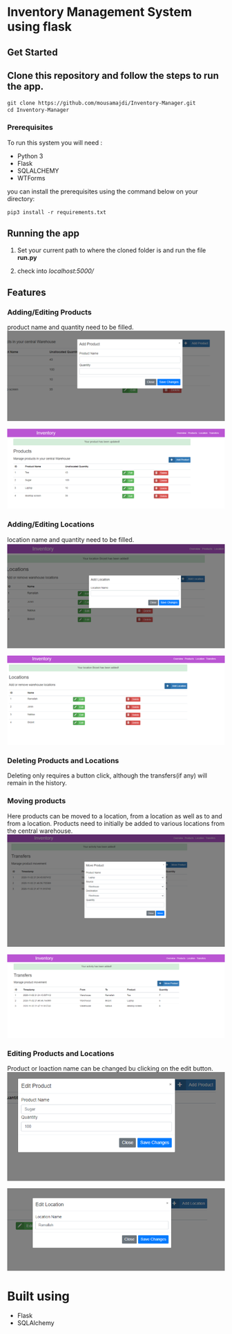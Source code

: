 # Inventory Management System using flask

## Get Started


## Clone this repository and follow the steps to run the app.

```
git clone https://github.com/mousamajdi/Inventory-Manager.git
cd Inventory-Manager
```

### Prerequisites

To run this system you will need :
- Python 3
- Flask
- SQLALCHEMY
- WTForms

you can install the prerequisites using the command below on your directory:

```
pip3 install -r requirements.txt
```

## Running the app
1) Set your current path to where the cloned folder is and run the file **run.py**

2) check into *localhost:5000/*

## Features

### Adding/Editing Products 
product name and quantity need to be filled.
![adding](screenshots/add_product.PNG)

![adding](screenshots/products.PNG)


### Adding/Editing Locations
location name and quantity need to be filled.
![adding](screenshots/add_location.PNG)

![adding](screenshots/locations.PNG)


### Deleting Products and Locations
Deleting only requires a button click, although the transfers(if any) will remain in the history.

### Moving products
Here products can be moved to a location, from a location as well as to and from a location. Products need to initially be added to various locations from the central warehouse.
![adding](screenshots/transfer_button.PNG)

![adding](screenshots/transfer.PNG)



### Editing Products and Locations
Product or loaction name can be changed bu clicking on the edit button.
![adding](screenshots/edit_product.PNG)

![adding](screenshots/edit_location.PNG)



# Built using
- Flask
- SQLAlchemy

